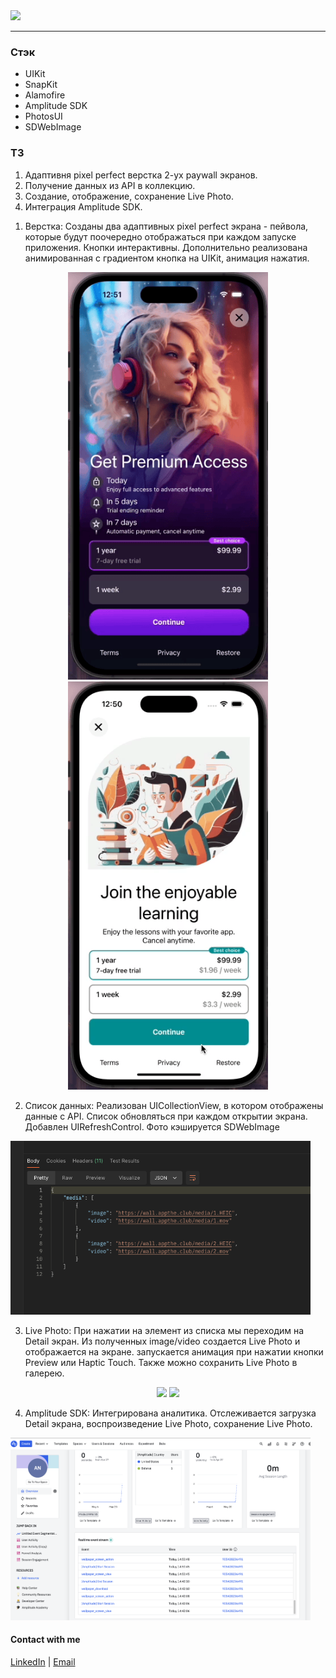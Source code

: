 <img src="https://img.shields.io/badge/Swift-UIKit-success">


---

### Стэк
- UIKit
- SnapKit
- Alamofire
- Amplitude SDK
- PhotosUI
- SDWebImage

### ТЗ
1. Адаптивня pixel perfect верстка 2-ух paywall экранов.
2. Получение данных из API в коллекцию.
3. Создание, отображение, сохранение Live Photo.
4. Интеграция Amplitude SDK.

1) Верстка: Созданы два адаптивных pixel perfect экрана - пейвола, которые будут поочередно отображаться при каждом запуске приложения. Кнопки интерактивны.
   Дополнительно реализована анимированная с градиентом кнопка на UIKit, анимация нажатия.
<p align="center">
      <img src="https://github.com/ThugiOS/AkimTest/blob/main/media/1pay.gif" width="320"> <img src="https://github.com/ThugiOS/AkimTest/blob/main/media/2pay.gif" width="320">
</p>

2) Список данных: Реализован UICollectionView, в котором отображены данные с API. Список обновляться при каждом открытии экрана. Добавлен UIRefreshControl. Фото кэшируется SDWebImage
 <img src="https://github.com/ThugiOS/AkimTest/blob/main/media/api.png" width="480">
 
3) Live Photo: При нажатии на элемент из списка мы переходим на Detail экран. Из полученных image/video создается Live Photo и отображается на экране. запускается анимация при нажатии кнопки Preview или Haptic Touch. Также можно сохранить Live Photo в галерею.
<p align="center">
      <img src="https://github.com/ThugiOS/AkimTest/blob/main/media/livephoto.gif" width="320"> <img src="https://github.com/ThugiOS/AkimTest/blob/main/media/gall.gif" width="320">
</p>

4) Amplitude SDK: Интегрирована аналитика. Отслеживается загрузка Detail экрана, воспроизведение Live Photo, сохранение Live Photo.
 <img src="https://github.com/ThugiOS/AkimTest/blob/main/media/amplitude.png" width="480">



#### Contact with me
[LinkedIn](https://www.linkedin.com/in/artem-swift/) | [Email](mailto:artem.ios.nikitin@gmail.com "artem.ios.nikitin@gmail.com")
